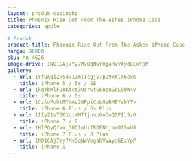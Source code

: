 ```yaml
---
layout: produk-casinghp
title: Phoenix Rise Out From The Ashes iPhone Case
categories: apple

# Produk
product-title: Phoenix Rise Out From The Ashes iPhone Case
harga: 90000
sku: hn-4626
image-drive: 1NO1CAj7Yy7MvQqNwVmgaRVvAydGExYpP
gallery:
  - url: 1YfUAqiZk5471JmjIcgjv7pD9xAlX6exK
    title: iPhone 5 / 5s / SE
  - url: 1kqYbMlFD8Ktct3OcrwtG6npuGcL5UW4v
    title: iPhone 6 / 6s
  - url: 1CzloFohtMYmAs2NPpiCoLGzBM8YebYTv
    title: iPhone 6 Plus / 6s Plus
  - url: 11IyZ1sTGK1ctYM7fjnupGnCuQ5PIl5zO
    title: iPhone 7 / 8
  - url: 1HIPQyQfVu_3OQ1mUifRDENhjmeO15wU0
    title: iPhone 7 Plus / 8 Plus
  - url: 1NO1CAj7Yy7MvQqNwVmgaRVvAydGExYpP
    title: iPhone X
---
```

